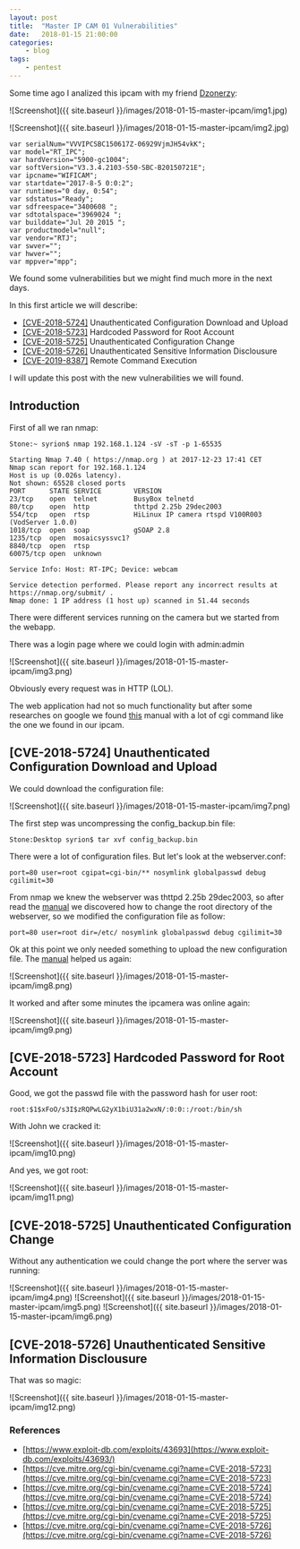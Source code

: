 ```yaml
---
layout: post
title:	"Master IP CAM 01 Vulnerabilities"
date:	2018-01-15 21:00:00
categories:
    - blog
tags:
    - pentest
---
```


Some time ago I analized this ipcam with my friend [Dzonerzy](https://twitter.com/dzonerzy):

![Screenshot]({{ site.baseurl }}/images/2018-01-15-master-ipcam/img1.jpg)

![Screenshot]({{ site.baseurl }}/images/2018-01-15-master-ipcam/img2.jpg)

~~~
var serialNum="VVVIPCSBC150617Z-06929VjmJH54vkK";
var model="RT_IPC";
var hardVersion="5900-gc1004";
var softVersion="V3.3.4.2103-S50-SBC-B20150721E";
var ipcname="WIFICAM";
var startdate="2017-8-5 0:0:2";
var runtimes="0 day, 0:54";
var sdstatus="Ready";
var sdfreespace="3400608 ";
var sdtotalspace="3969024 ";
var builddate="Jul 20 2015 ";
var productmodel="null";
var vendor="RTJ";
var swver="";
var hwver="";
var mppver="mpp";
~~~

We found some vulnerabilities but we might find much more in the next days.

In this first article we will describe:

* [[CVE-2018-5724]](https://cve.mitre.org/cgi-bin/cvename.cgi?name=CVE-2018-5724) Unauthenticated Configuration Download and Upload
* [[CVE-2018-5723]](https://cve.mitre.org/cgi-bin/cvename.cgi?name=CVE-2018-5723) Hardcoded Password for Root Account 
* [[CVE-2018-5725]](https://cve.mitre.org/cgi-bin/cvename.cgi?name=CVE-2018-5725) Unauthenticated Configuration Change
* [[CVE-2018-5726]](https://cve.mitre.org/cgi-bin/cvename.cgi?name=CVE-2018-5726) Unauthenticated Sensitive Information Disclousure
* [[CVE-2019-8387]](https://cve.mitre.org/cgi-bin/cvename.cgi?name=2019-8387) Remote Command Execution

I will update this post with the new vulnerabilities we will found.

## Introduction

First of all we ran nmap:

~~~
Stone:~ syrion$ nmap 192.168.1.124 -sV -sT -p 1-65535

Starting Nmap 7.40 ( https://nmap.org ) at 2017-12-23 17:41 CET
Nmap scan report for 192.168.1.124
Host is up (0.026s latency).
Not shown: 65528 closed ports
PORT      STATE SERVICE        VERSION
23/tcp    open  telnet         BusyBox telnetd
80/tcp    open  http           thttpd 2.25b 29dec2003
554/tcp   open  rtsp           HiLinux IP camera rtspd V100R003 (VodServer 1.0.0)
1018/tcp  open  soap           gSOAP 2.8
1235/tcp  open  mosaicsyssvc1?
8840/tcp  open  rtsp
60075/tcp open  unknown

Service Info: Host: RT-IPC; Device: webcam

Service detection performed. Please report any incorrect results at https://nmap.org/submit/ .
Nmap done: 1 IP address (1 host up) scanned in 51.44 seconds
~~~

There were different services running on the camera but we started from the webapp.

There was a login page where we could login with admin:admin

![Screenshot]({{ site.baseurl }}/images/2018-01-15-master-ipcam/img3.png)

Obviously every request was in HTTP (LOL).

The web application had not so much functionality but after some researches on google we found [this](http://www.themadhermit.net/wp-content/uploads/2013/03/FI9821W-CGI-Commands.pdf) manual with a lot of cgi command like the one we found in our ipcam. 

## [CVE-2018-5724] Unauthenticated Configuration Download and Upload

We could download the configuration file:

![Screenshot]({{ site.baseurl }}/images/2018-01-15-master-ipcam/img7.png)

The first step was uncompressing the config_backup.bin file:

~~~
Stone:Desktop syrion$ tar xvf config_backup.bin 
~~~

 There were a lot of configuration files. But let's look at the webserver.conf:

~~~
port=80 user=root cgipat=cgi-bin/** nosymlink globalpasswd debug cgilimit=30
~~~

From nmap we knew the webserver was thttpd 2.25b 29dec2003, so after read the [manual](https://acme.com/software/thttpd/thttpd_man.html) we discovered how to change the root directory of the webserver, so we modified the configuration file as follow:

~~~
port=80 user=root dir=/etc/ nosymlink globalpasswd debug cgilimit=30
~~~

Ok at this point we only needed something to upload the new configuration file. The [manual](http://www.themadhermit.net/wp-content/uploads/2013/03/FI9821W-CGI-Commands.pdf) helped us again:

![Screenshot]({{ site.baseurl }}/images/2018-01-15-master-ipcam/img8.png)

It worked and after some minutes the ipcamera was online again:

![Screenshot]({{ site.baseurl }}/images/2018-01-15-master-ipcam/img9.png)

## [CVE-2018-5723] Hardcoded Password for Root Account 

Good, we got the passwd file with the password hash for user root:

~~~
root:$1$xFoO/s3I$zRQPwLG2yX1biU31a2wxN/:0:0::/root:/bin/sh
~~~

With John we cracked it:

![Screenshot]({{ site.baseurl }}/images/2018-01-15-master-ipcam/img10.png)

And yes, we got root:

![Screenshot]({{ site.baseurl }}/images/2018-01-15-master-ipcam/img11.png)

## [CVE-2018-5725] Unauthenticated Configuration Change

Without any authentication we could change the port where the server was running:

![Screenshot]({{ site.baseurl }}/images/2018-01-15-master-ipcam/img4.png)
![Screenshot]({{ site.baseurl }}/images/2018-01-15-master-ipcam/img5.png)
![Screenshot]({{ site.baseurl }}/images/2018-01-15-master-ipcam/img6.png)

## [CVE-2018-5726] Unauthenticated Sensitive Information Disclousure

That was so magic:

![Screenshot]({{ site.baseurl }}/images/2018-01-15-master-ipcam/img12.png)

### References

* [https://www.exploit-db.com/exploits/43693](https://www.exploit-db.com/exploits/43693/)
* [https://cve.mitre.org/cgi-bin/cvename.cgi?name=CVE-2018-5723](https://cve.mitre.org/cgi-bin/cvename.cgi?name=CVE-2018-5723)
* [https://cve.mitre.org/cgi-bin/cvename.cgi?name=CVE-2018-5724](https://cve.mitre.org/cgi-bin/cvename.cgi?name=CVE-2018-5724)
* [https://cve.mitre.org/cgi-bin/cvename.cgi?name=CVE-2018-5725](https://cve.mitre.org/cgi-bin/cvename.cgi?name=CVE-2018-5725)
* [https://cve.mitre.org/cgi-bin/cvename.cgi?name=CVE-2018-5726](https://cve.mitre.org/cgi-bin/cvename.cgi?name=CVE-2018-5726)

